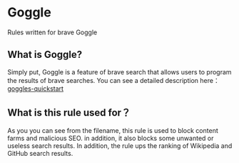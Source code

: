 # Goggle
Rules written for brave Goggle
##  What is Goggle?
Simply put, Goggle is a feature of brave search that allows users to program the results of brave searches.
You can see a detailed description here：[goggles-quickstart](https://github.com/brave/goggles-quickstart)
##  What is this rule used for？
As you you can see from the filename, this rule is used to block content farms and malicious SEO. in addition, it also blocks some unwanted or useless search results.
In addition, the rule ups the ranking of Wikipedia and GitHub search results. 
